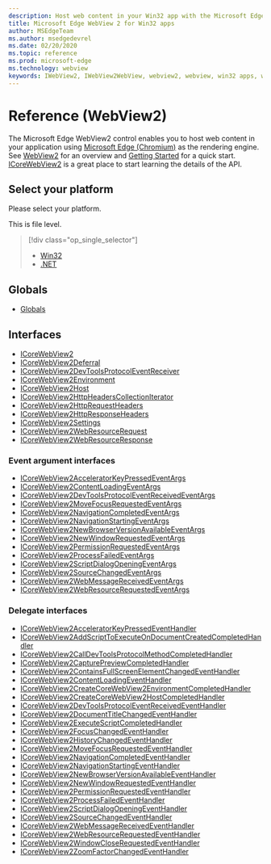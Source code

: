 ```yaml
---
description: Host web content in your Win32 app with the Microsoft Edge WebView 2 control
title: Microsoft Edge WebView 2 for Win32 apps
author: MSEdgeTeam
ms.author: msedgedevrel
ms.date: 02/20/2020
ms.topic: reference
ms.prod: microsoft-edge
ms.technology: webview
keywords: IWebView2, IWebView2WebView, webview2, webview, win32 apps, win32, edge, ICoreWebView2, ICoreWebView2Host, browser control, edge html
---
```


# Reference \(WebView2\)  

The Microsoft Edge WebView2 control enables you to host web content in your application using [Microsoft Edge \(Chromium\)](https://www.microsoftedgeinsider.com) as the rendering engine.  See [WebView2](../webview2.md) for an overview and [Getting Started](GettingStarted.md) for a quick start.  [ICoreWebView2](reference/ICoreWebView2.md) is a great place to start learning the details of the API.  

## Select your platform

Please select your platform.

<!-- This is directory level.
> [!div class="op_single_selector"]
> - [Win32](win32/)
> - [.NET](dotnet/) -->

This is file level.
> [!div class="op_single_selector"]
> - [Win32](win32.md)
> - [.NET](dotnet.md)


## Globals  

*   [Globals](reference/webview2.idl.md)  

## Interfaces  
*   [ICoreWebView2](reference/ICoreWebView2.md)
*   [ICoreWebView2Deferral](reference/ICoreWebView2Deferral.md)
*   [ICoreWebView2DevToolsProtocolEventReceiver](reference/ICoreWebView2DevToolsProtocolEventReceiver.md)
*   [ICoreWebView2Environment](reference/ICoreWebView2Environment.md)
*   [ICoreWebView2Host](reference/ICoreWebView2Host.md)
*   [ICoreWebView2HttpHeadersCollectionIterator](reference/ICoreWebView2HttpHeadersCollectionIterator.md)
*   [ICoreWebView2HttpRequestHeaders](reference/ICoreWebView2HttpRequestHeaders.md)
*   [ICoreWebView2HttpResponseHeaders](reference/ICoreWebView2HttpResponseHeaders.md)
*   [ICoreWebView2Settings](reference/ICoreWebView2Settings.md)
*   [ICoreWebView2WebResourceRequest](reference/ICoreWebView2WebResourceRequest.md)
*   [ICoreWebView2WebResourceResponse](reference/ICoreWebView2WebResourceResponse.md)

### Event argument interfaces

*   [ICoreWebView2AcceleratorKeyPressedEventArgs](reference/ICoreWebView2AcceleratorKeyPressedEventArgs.md)
*   [ICoreWebView2ContentLoadingEventArgs](reference/ICoreWebView2ContentLoadingEventArgs.md)
*   [ICoreWebView2DevToolsProtocolEventReceivedEventArgs](reference/ICoreWebView2DevToolsProtocolEventReceivedEventArgs.md)
*   [ICoreWebView2MoveFocusRequestedEventArgs](reference/ICoreWebView2MoveFocusRequestedEventArgs.md)
*   [ICoreWebView2NavigationCompletedEventArgs](reference/ICoreWebView2NavigationCompletedEventArgs.md)
*   [ICoreWebView2NavigationStartingEventArgs](reference/ICoreWebView2NavigationStartingEventArgs.md)
*   [ICoreWebView2NewBrowserVersionAvailableEventArgs](reference/ICoreWebView2NewBrowserVersionAvailableEventArgs.md)
*   [ICoreWebView2NewWindowRequestedEventArgs](reference/ICoreWebView2NewWindowRequestedEventArgs.md)
*   [ICoreWebView2PermissionRequestedEventArgs](reference/ICoreWebView2PermissionRequestedEventArgs.md)
*   [ICoreWebView2ProcessFailedEventArgs](reference/ICoreWebView2ProcessFailedEventArgs.md)
*   [ICoreWebView2ScriptDialogOpeningEventArgs](reference/ICoreWebView2ScriptDialogOpeningEventArgs.md)
*   [ICoreWebView2SourceChangedEventArgs](reference/ICoreWebView2SourceChangedEventArgs.md)
*   [ICoreWebView2WebMessageReceivedEventArgs](reference/ICoreWebView2WebMessageReceivedEventArgs.md)
*   [ICoreWebView2WebResourceRequestedEventArgs](reference/ICoreWebView2WebResourceRequestedEventArgs.md)

### Delegate interfaces

*   [ICoreWebView2AcceleratorKeyPressedEventHandler](reference/ICoreWebView2AcceleratorKeyPressedEventHandler.md)
*   [ICoreWebView2AddScriptToExecuteOnDocumentCreatedCompletedHandler](reference/ICoreWebView2AddScriptToExecuteOnDocumentCreatedCompletedHandler.md)
*   [ICoreWebView2CallDevToolsProtocolMethodCompletedHandler](reference/ICoreWebView2CallDevToolsProtocolMethodCompletedHandler.md)
*   [ICoreWebView2CapturePreviewCompletedHandler](reference/ICoreWebView2CapturePreviewCompletedHandler.md)
*   [ICoreWebView2ContainsFullScreenElementChangedEventHandler](reference/ICoreWebView2ContainsFullScreenElementChangedEventHandler.md)
*   [ICoreWebView2ContentLoadingEventHandler](reference/ICoreWebView2ContentLoadingEventHandler.md)
*   [ICoreWebView2CreateCoreWebView2EnvironmentCompletedHandler](reference/ICoreWebView2CreateCoreWebView2EnvironmentCompletedHandler.md)
*   [ICoreWebView2CreateCoreWebView2HostCompletedHandler](reference/ICoreWebView2CreateCoreWebView2HostCompletedHandler.md)
*   [ICoreWebView2DevToolsProtocolEventReceivedEventHandler](reference/ICoreWebView2DevToolsProtocolEventReceivedEventHandler.md)
*   [ICoreWebView2DocumentTitleChangedEventHandler](reference/ICoreWebView2DocumentTitleChangedEventHandler.md)
*   [ICoreWebView2ExecuteScriptCompletedHandler](reference/ICoreWebView2ExecuteScriptCompletedHandler.md)
*   [ICoreWebView2FocusChangedEventHandler](reference/ICoreWebView2FocusChangedEventHandler.md)
*   [ICoreWebView2HistoryChangedEventHandler](reference/ICoreWebView2HistoryChangedEventHandler.md)
*   [ICoreWebView2MoveFocusRequestedEventHandler](reference/ICoreWebView2MoveFocusRequestedEventHandler.md)
*   [ICoreWebView2NavigationCompletedEventHandler](reference/ICoreWebView2NavigationCompletedEventHandler.md)
*   [ICoreWebView2NavigationStartingEventHandler](reference/ICoreWebView2NavigationStartingEventHandler.md)
*   [ICoreWebView2NewBrowserVersionAvailableEventHandler](reference/ICoreWebView2NewBrowserVersionAvailableEventHandler.md)
*   [ICoreWebView2NewWindowRequestedEventHandler](reference/ICoreWebView2NewWindowRequestedEventHandler.md)
*   [ICoreWebView2PermissionRequestedEventHandler](reference/ICoreWebView2PermissionRequestedEventHandler.md)
*   [ICoreWebView2ProcessFailedEventHandler](reference/ICoreWebView2ProcessFailedEventHandler.md)
*   [ICoreWebView2ScriptDialogOpeningEventHandler](reference/ICoreWebView2ScriptDialogOpeningEventHandler.md)
*   [ICoreWebView2SourceChangedEventHandler](reference/ICoreWebView2SourceChangedEventHandler.md)
*   [ICoreWebView2WebMessageReceivedEventHandler](reference/ICoreWebView2WebMessageReceivedEventHandler.md)
*   [ICoreWebView2WebResourceRequestedEventHandler](reference/ICoreWebView2WebResourceRequestedEventHandler.md)
*   [ICoreWebView2WindowCloseRequestedEventHandler](reference/ICoreWebView2WindowCloseRequestedEventHandler.md)
*   [ICoreWebView2ZoomFactorChangedEventHandler](reference/ICoreWebView2ZoomFactorChangedEventHandler.md)
